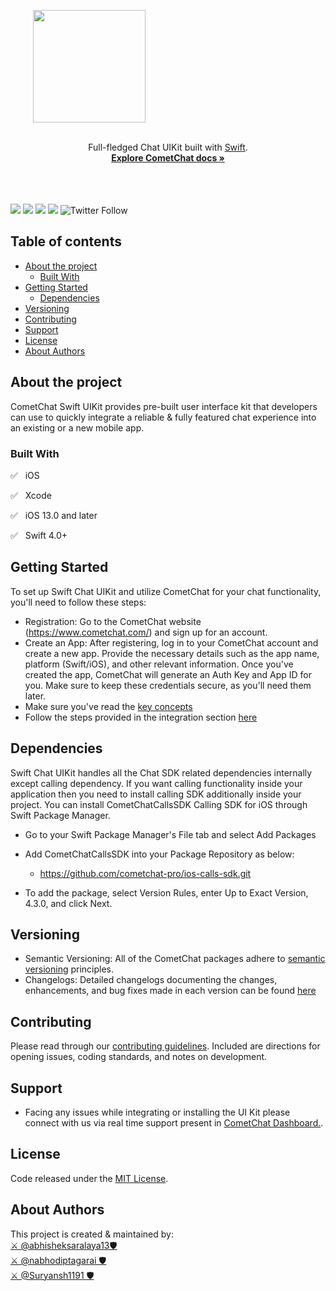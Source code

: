 <div style="width:100%">
    <div style="width:50%; display:inline-block">
        <p align="center">
        <img align="center" width="180" height="180" alt="" src="https://github.com/cometchat-pro/ios-swift-chat-ui-kit/blob/master/Screenshots/logo.png">    
        </p>    
    </div>    
</div>
<br>
<div align="center">Full-fledged Chat UIKit built with <a href="https://developer.apple.com/swift/">Swift</a>. </div>
<div align="center">
  <a href="https://www.cometchat.com/docs/v4/ios-uikit/overview"><strong>Explore CometChat docs »</strong></a> 
</div>
<br />
<br />

</br>


<a href="https://cocoapods.org/pods/CometChatSDK"><img src="https://img.shields.io/badge/platform-iOS-orange.svg" /></a>
<a href=""><img src="https://img.shields.io/badge/language-%20Swift-orange.svg" /></a>
<a href=""> <img src="https://img.shields.io/badge/Contributors-2-yellowgreen" /></a>
<a href=" "> <img src="https://img.shields.io/badge/version-4.3.0-orange" /></a>
![Twitter Follow](https://img.shields.io/twitter/follow/cometchat?style=social)


## Table of contents
- [About the project](#about-the-project)
  - [Built With](#built-with)
- [Getting Started](#getting-started)
  - [Dependencies](#dependencies)
- [Versioning](#versioning)
- [Contributing](#contributing)
- [Support](#support)
- [License](#license)
- [About Authors](#about-authors)


## About the project
CometChat Swift UIKit provides pre-built user interface kit that developers can use to quickly integrate a reliable & fully featured chat experience into an existing or a new mobile app.<br />


### Built With
✅ &nbsp; iOS

✅ &nbsp; Xcode

✅ &nbsp; iOS 13.0 and later

✅ &nbsp; Swift 4.0+


## Getting Started
To set up Swift Chat UIKit and utilize CometChat for your chat functionality, you'll need to follow these steps:
- Registration: Go to the CometChat website (https://www.cometchat.com/) and sign up for an account.
- Create an App: After registering, log in to your CometChat account and create a new app. Provide the necessary details such as the app name, platform (Swift/iOS), and other relevant information. Once you've created the app, CometChat will generate an Auth Key and App ID for you. Make sure to keep these credentials secure, as you'll need them later.
- Make sure you've read the [key concepts](https://www.cometchat.com/docs/v4/ios-uikit/key-concepts)
- Follow the steps provided in the integration section [here](https://www.cometchat.com/docs/v4/ios-uikit/integration)


## Dependencies
Swift Chat UIKit handles all the Chat SDK related dependencies internally except calling dependency. If you want calling functionality inside your application then you need to install calling SDK additionally inside your project. You can install CometChatCallsSDK Calling SDK for iOS through Swift Package Manager.

* Go to your Swift Package Manager's File tab and select Add Packages

* Add CometChatCallsSDK into your Package Repository as below:

  * https://github.com/cometchat-pro/ios-calls-sdk.git

* To add the package, select Version Rules, enter Up to Exact Version, 4.3.0, and click Next.


## Versioning
- Semantic Versioning: All of the CometChat packages adhere to [semantic versioning](https://semver.org/) principles.
- Changelogs: Detailed changelogs documenting the changes, enhancements, and bug fixes made in each version can be found [here](https://github.com/cometchat-pro/ios-swift-chat-ui-kit/tags)

## Contributing
Please read through our [contributing guidelines](./CONTRIBUTING.md). Included are directions for opening issues, coding standards, and notes on development.

## Support
- Facing any issues while integrating or installing the UI Kit please connect with us via real time support present in <a href="https://app.cometchat.com/signup"> CometChat Dashboard.</a>.

## License
Code released under the [MIT License](./LICENSE.md).

## About Authors 
This project is created & maintained by: <br/>
[⚔️ @abhisheksaralaya13🛡](https://github.com/abhisheksaralaya13)  <br/>
[⚔️ @nabhodiptagarai 🛡](https://github.com/nabhodiptagarai)  <br/>
[⚔️ @Suryansh1191 🛡](https://github.com/Suryansh1191) <br>
